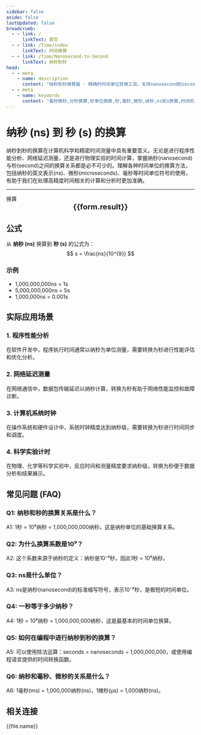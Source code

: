 ```yaml
---
sidebar: false
aside: false
lastUpdated: false
breadcrumb:
  - - link: /
      linkText: 首页
  - - link: /Time/index
      linkText: 时间换算
  - - link: /Time/Nanosecond-to-Second
      linkText: 纳秒到秒
head:
  - - meta
    - name: description
      content: "纳秒到秒换算器 - 精确的时间单位转换工具，支持nanosecond到second的快速换算。提供纳秒(ns)、微秒、毫秒、秒等时间单位的换算关系，适用于计算机科学、物理实验等高精度时间测量场景。在线时间换算器，支持ns和s换算。"
  - - meta
    - name: keywords
      content: "毫秒微秒,分秒换算,秒单位换算,秒,毫秒,微秒,纳秒,ns和s换算,时间的单位,秒的换算,一微秒等于多少秒,微秒和纳秒,微秒单位,ms单位,一毫秒,ns是什么单位,秒单位,微妙和秒的换算,一秒多少毫秒,纳秒和微秒,秒换算,时间换算单位,us是多少秒,多少毫秒等于一秒,纳秒和秒的换算,一秒是多少毫秒,秒的单位,一毫秒等于多少秒,时间单位换算,nanosecond,ms是什么单位,microseconds,时间单位,微秒,秒,一秒等于多少毫秒,毫秒和秒的换算"
---
```

# 纳秒 (ns) 到 秒 (s) 的换算

纳秒到秒的换算在计算机科学和精密时间测量中具有重要意义。无论是进行程序性能分析、网络延迟测量，还是进行物理实验的时间计算，掌握纳秒(nanosecond)与秒(second)之间的换算关系都是必不可少的。理解各种时间单位的换算方法，包括纳秒的英文表示(ns)、微秒(microseconds)、毫秒等时间单位符号的使用，有助于我们在处理高精度时间相关的计算和分析时更加准确。

---
<script setup>
import { onMounted, reactive, inject, ref } from 'vue'
import { NButton,NForm ,NFormItem,NInput,NInputNumber,NSelect,NCard,useMessage,NGrid ,NGi  } from 'naive-ui'
import { defineClientComponent } from 'vitepress'
import { Time } from '../../files';

const convert = inject('convert')
const seoKey = ['ns','second','秒','纳秒','秒','时间单位换算','时间换算','毫秒微秒','分秒换算','秒单位换算','秒','毫秒','微秒','纳秒','ns和s换算','时间的单位','秒的换算','一微秒等于多少秒','微秒和纳秒','微秒单位','ms单位','一毫秒','ns是什么单位','秒单位','微妙和秒的换算','一秒多少毫秒','纳秒和微秒','秒换算','时间换算单位','us是多少秒','多少毫秒等于一秒','纳秒和秒的换算','一秒是多少毫秒','秒的单位','一毫秒等于多少秒','时间单位换算','nanosecond','ms是什么单位','microseconds','时间单位','微秒','秒','一秒等于多少毫秒','毫秒和秒的换算']
const form = reactive({
  number: null,
  result: '',
  title: '纳秒到秒换算器'
})

const convertHandler = () => {
  if (form.number !== null && !isNaN(form.number)) {
    const convertedValue = parseFloat(form.number) / 1000000000
    form.result = `${form.number}ns = ${convertedValue.toFixed(10)}s`
  } else {
    form.result = '请输入有效的数值。'
  }
}
</script>

<n-form size="large" :model="form">
  <n-form-item label="纳秒 (ns)">
    <n-input-number v-model:value="form.number" placeholder="输入纳秒" style="width: 100%" />
  </n-form-item>
  <n-form-item>
    <n-button type="info" @click="convertHandler" block>换算</n-button>
  </n-form-item>
</n-form>

<n-card :title="form.title" size="small" embedded :bordered="false" hoverable>
  <div  style="text-align:center;font-size:20px;">
    <strong>{{form.result}}</strong>
  </div>
  <template #footer>
    <div style="font-size: 12px; color: #666; margin-top: 10px;">
      <span v-for="(keyword, index) in seoKey" :key="index">
        {{ keyword }}<span v-if="index < seoKey.length - 1">, </span>
      </span>
    </div>
  </template>
</n-card>

## 公式

从 **纳秒 (ns)** 换算到 **秒 (s)** 的公式为：
$$ s = \frac{ns}{10^{9}} $$

### 示例
- 1,000,000,000ns = 1s
- 5,000,000,000ns = 5s
- 1,000,000ns = 0.001s

## 实际应用场景

### 1. 程序性能分析
在软件开发中，程序执行时间通常以纳秒为单位测量，需要转换为秒进行性能评估和优化分析。

### 2. 网络延迟测量
在网络通信中，数据包传输延迟以纳秒计算，转换为秒有助于网络性能监控和故障诊断。

### 3. 计算机系统时钟
在操作系统和硬件设计中，系统时钟精度达到纳秒级，需要转换为秒进行时间同步和调度。

### 4. 科学实验计时
在物理、化学等科学实验中，反应时间和测量精度要求纳秒级，转换为秒便于数据分析和结果展示。

## 常见问题 (FAQ)

### Q1: 纳秒和秒的换算关系是什么？
A1: 1秒 = 10⁹纳秒 = 1,000,000,000纳秒。这是纳秒单位的基础换算关系。

### Q2: 为什么换算系数是10⁹？
A2: 这个系数来源于纳秒的定义：纳秒是10⁻⁹秒，因此1秒 = 10⁹纳秒。

### Q3: ns是什么单位？
A3: ns是纳秒(nanosecond)的标准缩写符号，表示10⁻⁹秒，是极短的时间单位。

### Q4: 一秒等于多少纳秒？
A4: 1秒 = 10⁹纳秒 = 1,000,000,000纳秒，这是最基本的时间单位换算。

### Q5: 如何在编程中进行纳秒到秒的换算？
A5: 可以使用除法运算：seconds = nanoseconds ÷ 1,000,000,000，或使用编程语言提供的时间转换函数。

### Q6: 纳秒和毫秒、微秒的关系是什么？
A6: 1毫秒(ms) = 1,000,000纳秒(ns)，1微秒(μs) = 1,000纳秒(ns)。
## 相关连接
<n-grid x-gap="12" :cols="2">
  <n-gi v-for="(file, index) in Time" :key="index">
    <n-button
      text
      tag="a"
      :href="file.path"
      type="info"
    >
      {{file.name}}
    </n-button>
  </n-gi>
</n-grid>
